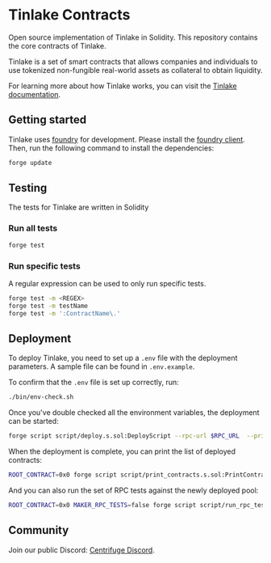 # Tinlake Contracts

Open source implementation of Tinlake in Solidity. This repository contains the core contracts of Tinlake.

Tinlake is a set of smart contracts that allows companies and individuals to use tokenized non-fungible real-world assets as collateral to obtain liquidity.

For learning more about how Tinlake works, you can visit the [Tinlake documentation](https://developer.centrifuge.io/tinlake/overview/introduction/).

## Getting started

Tinlake uses [foundry](https://github.com/foundry-rs/foundry) for development. Please install the [foundry client](https://getfoundry.sh/). Then, run the following command to install the dependencies:

```bash
forge update
```

## Testing

The tests for Tinlake are written in Solidity

### Run all tests

```bash
forge test
```

### Run specific tests

A regular expression can be used to only run specific tests.

```bash
forge test -m <REGEX>
forge test -m testName
forge test -m ':ContractName\.'
```

## Deployment

To deploy Tinlake, you need to set up a `.env` file with the deployment parameters. A sample file can be found in `.env.example`.

To confirm that the `.env` file is set up correctly, run:
```bash
./bin/env-check.sh
```

Once you've double checked all the environment variables, the deployment can be started:
```bash
forge script script/deploy.s.sol:DeployScript --rpc-url $RPC_URL  --private-key $PRIVATE_KEY --broadcast --verify --etherscan-api-key $ETHERSCAN_KEY -vvvv
```

When the deployment is complete, you can print the list of deployed contracts:
```bash
ROOT_CONTRACT=0x0 forge script script/print_contracts.s.sol:PrintContractsScript --rpc-url $RPC_URL -vvvv
```

And you can also run the set of RPC tests against the newly deployed pool:
```bash
ROOT_CONTRACT=0x0 MAKER_RPC_TESTS=false forge script script/run_rpc_tests.s.sol:RunRPCTests --rpc-url $RPC_URL
```

## Community

Join our public Discord: [Centrifuge Discord](https://centrifuge.io/discord/).
